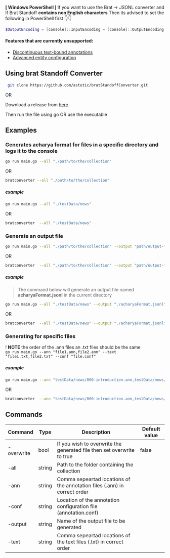 **[ Windows PowerShell ]** 
If you want to use the Brat → JSONL converter and If Brat Standoff **contains non English characters** Then its advised to set the following in PowerShell first 👇👇
```powershell
$OutputEncoding = [console]::InputEncoding = [console]::OutputEncoding = New-Object System.Text.UTF8Encoding
```
#### Features that are currently unsupported:
-   [Discontinuous text-bound annotations](https://brat.nlplab.org/standoff.html "https://brat.nlplab.org/standoff.html")
-   [Advanced entity configuration](https://brat.nlplab.org/configuration.html#tool-configuration "https://brat.nlplab.org/configuration.html#tool-configuration")

## Using brat Standoff Converter

```bash
 git clone https://github.com/astutic/bratStandoffConverter.git
 ```
OR 

Download a release from [here](https://github.com/astutic/bratStandoffConverter/releases)

Then run the file using go OR use the executable

## Examples

### Generates acharya format for files in a specific directory and logs it to the console

```bash
go run main.go --all "./path/to/the/collection"
```
OR
```bash
bratconverter --all "./path/to/the/collection"
```

##### example  
```bash
go run main.go --all "./testData/news"
```
OR
```bash
bratconverter  --all "./testData/news"
```


### Generate an output file

```bash
go run main.go --all "./path/to/the/collection" --output "path/output-file-name"
```  
OR
```bash
bratconverter  --all "./path/to/the/collection" --output "path/output-file-name"
```  

##### example
> The command below will generate an output file named **acharyaFormat.jsonl** in the current directory

```bash
go run main.go --all "./testData/news" --output "./acharyaFormat.jsonl"
```
OR
```bash
bratconverter  --all "./testData/news" --output "./acharyaFormat.jsonl"
```

### Generating for specific files

! **NOTE** the order of the .ann files an .txt files should be the same  
`go run main.go --ann "file1.ann,file2.ann" --text "file1.txt,file2.txt" --conf "file.conf"`

##### example  
```bash
go run main.go --ann "testData/news/000-introduction.ann,testData/news/040-text_span_annotation.ann" --text "testData/news/000-introduction.txt,testData/news/040-text_span_annotation.txt" --conf "testData/news/annotation.conf"
```
OR
```bash
bratconverter  --ann "testData/news/000-introduction.ann,testData/news/040-text_span_annotation.ann" --text "testData/news/000-introduction.txt,testData/news/040-text_span_annotation.txt" --conf "testData/news/annotation.conf"
```

## Commands

|Command   | Type  |     Description| Default value  |   
|---|---|---|---|
|-overwrite   | bool  | If you wish to overwrite the generated file then set overwrite to true  |  false |
|-all| string |Path to the folder containing the collection|   |
|-ann| string| Comma sepeartad locations of the annotation files (.ann) in correct order|   |
|-conf| string |Location of the annotation configuration file (annotation.conf)|   |
|-output| string| Name of the output file to be generated|   |
|-text| string| Comma sepeartad locations of the text files (.txt) in correct order|   |

